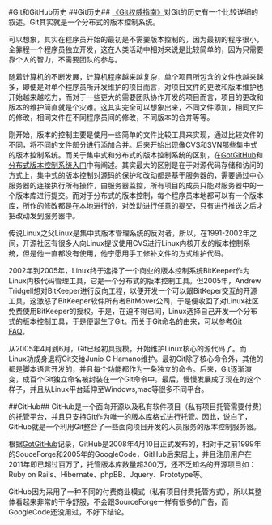 #Git和GitHub历史
##Git历史##
[《Git权威指南》][1]对Git的历史有一个比较详细的叙述。Git其实就是一个分布式的版本控制系统。  

可以想象，其实在程序员开始的最初是不需要版本控制的，因为最初的程序很小，全靠程一个程序员独立开发，这在人类活动中相对来说是比较简单的，因为只需要靠个人的智力，不需要团队的参与。

随着计算机的不断发展，计算机程序越来越复杂，单个项目所包含的文件也越来越多，即便是对单个程序员所开发维护的项目而言，对项目文件的更改和版本维护也开始越来越吃力，而对于一些更大的需要团队协作开发的项目而言，项目的更改和版本的维护简直就是个灾难。这其实完全可以想象出来，不同文件添加，相同文件的修改，相同文件在不同程序员间的修改，不同版本的合并等等。

刚开始，版本的控制主要是使用一些简单的文件比较工具来实现，通过比较文件的不同，将不同的文件部分进行添加合并。后来开始出现像CVS和SVN那些集中式的版本控制系统。而关于集中式和分布式的版本控制系统的区别，在[GotGitHub][2]和[分布式版本控制系统入门][3]中有阐述。其实最大的区别是在于对源代码存储和访问的方式上，集中式的版本控制对源码的保护和改动都是基于服务器的，需要通过中心服务器的连接执行所有操作，由服务器监控，所有项目的成员只能对服务器中的一个版本库进行提交。而对于分布式的版本控制，每个程序员本地都可以有一个版本库，所作的修改都是在本地进行的，对改动进行任意的提交，只有进行推送之后才把改动发到服务器中。

传说Linux之父Linux是集中式版本管理系统的反对者，所以，在1991-2002年之间，开源社区有很多人向Linux提议使用CVS进行Linux内核开发的版本控制系统，但是他一直都没有使用，他宁愿用手工修补文件的方式维护代码。

2002年到2005年，Linux终于选择了一个商业的版本控制系统BitKeeper作为Linux内核代码管理工具，它是一个分布式的版本控制工具。但2005年，Andrew Tridgell想对BitKeeper进行反向工程，以便开发一个可以跟BitKeper交互的开源工具，这激怒了BitKeeper软件所有者BitMover公司，于是便收回了对Linux社区免费使用BitKeeper的授权。于是，在迫不得已间，Linux选择自己开发一个分布式的版本控制工具，于是便诞生了Git。而关于Git命名的由来，可以参考[Git FAQ][4]。

从2005年4月到6月，Git已经初具规模，开始维护Linux核心的源代码了。而Linux功成身退将Git交给Junio C Hamano维护。最初Git除了核心命令外，其他的都是脚本语言开发的，并且每个功能都作为一条独立的命令。后来，Git逐渐演变，成百个Git独立命名被封装在一个Git命令中。最后，慢慢发展成了现在的这个样子，并且从Linux平台延伸至Windows,mac等很多不同平台。

##GitHub##
GitHub是一个面向开源以及私有软件项目（私有项目托管需要付费）的托管平台，并且只支持Git作为唯一的版本库格式进行托管。因此，说白了，GitHub就是一个利用Git整合了一些面向项目开发的人员服务的版本控制服务器。

根据[GotGitHub][5]记录，GitHub是2008年4月10日正式发布的，相对于之前1999年的SouceForge和2005年的GoogleCode，GitHub后来居上，并且注册用户在2011年即已超过百万了，托管版本库数量超300万，还不乏知名的开源项目如：Ruby on Rails、Hibernate、phpBB、Jquery、Prototype等。

GitHub因为采用了一种不同的付费商业模式（私有项目付费托管方式），所以其整体看起来非常的干净舒服，不会跟SourceForge一样有很多的广告，而GoogleCode还没用过，不好下结论。


[1]:http://book.douban.com/subject/6526452/
[2]:http://www.worldhello.net/gotgithub/01-explore-github/010-what-is-github.html
[3]:http://www.ibm.com/developerworks/cn/aix/library/au-dist_ver_control/
[4]:https://git.wiki.kernel.org/index.php/GitFaq#Why_the_.27Git.27_name.3F
[5]:http://www.worldhello.net/gotgithub/01-explore-github/010-what-is-github.html